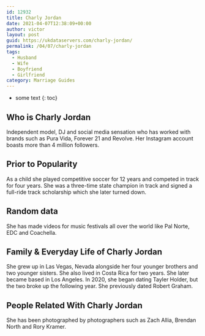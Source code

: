 ```yaml
---
id: 12932
title: Charly Jordan
date: 2021-04-07T12:38:09+00:00
author: victor
layout: post
guid: https://ukdataservers.com/charly-jordan/
permalink: /04/07/charly-jordan
tags:
  - Husband
  - Wife
  - Boyfriend
  - Girlfriend
category: Marriage Guides
---
```


* some text
{: toc}


## Who is Charly Jordan



Independent model, DJ and social media sensation who has worked with brands such as Pura Vida, Forever 21 and Revolve. Her Instagram account boasts more than 4 million followers. 

                
                
                
## Prior to Popularity



As a child she played competitive soccer for 12 years and competed in track for four years. She was a three-time state champion in track and signed a full-ride track scholarship which she later turned down. 

                
                
                
## Random data



She has made videos for music festivals all over the world like Pal Norte, EDC and Coachella. 

                
                
                
## Family & Everyday Life of Charly Jordan



She grew up in Las Vegas, Nevada alongside her four younger brothers and two younger sisters. She also lived in Costa Rica for two years. She later became based in Los Angeles. In 2020, she began dating Tayler Holder, but the two broke up the following year. She previously dated Robert Graham. 

                
                
                
## People Related With Charly Jordan



She has been photographed by photographers such as Zach Allia, Brendan North and Rory Kramer. 

                
              
            
          
          
          